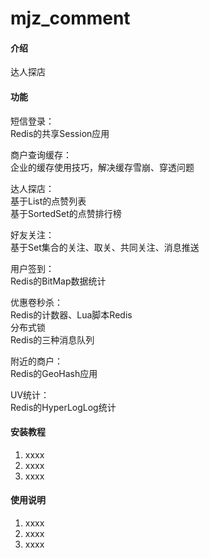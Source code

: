 # mjz_comment

#### 介绍
达人探店

#### 功能
短信登录：  
    Redis的共享Session应用

商户查询缓存：  
    企业的缓存使用技巧，解决缓存雪崩、穿透问题

达人探店：  
    基于List的点赞列表  
    基于SortedSet的点赞排行榜

好友关注：  
    基于Set集合的关注、取关、共同关注、消息推送

用户签到：    
    Redis的BitMap数据统计

优惠卷秒杀：    
    Redis的计数器、Lua脚本Redis  
    分布式锁   
    Redis的三种消息队列

附近的商户：  
    Redis的GeoHash应用

UV统计：    
    Redis的HyperLogLog统计

#### 安装教程

1.  xxxx
2.  xxxx
3.  xxxx

#### 使用说明

1.  xxxx
2.  xxxx
3.  xxxx
